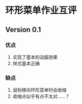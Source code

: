 # 环形菜单作业互评

## Version 0.1

### 优点

1. 实现了基本的动画效果
1. 样式基本正确

### 缺点

1. 鼠标移向环形菜单时会收缩
1. 收缩点似乎有点不太对……？